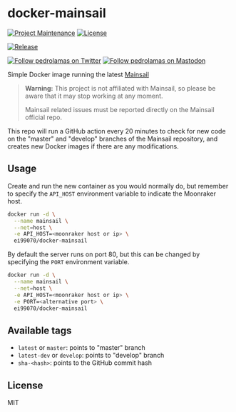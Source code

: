 # docker-mainsail

[![Project Maintenance](https://img.shields.io/maintenance/yes/2024.svg)](https://github.com/pedrolamas/docker-mainsail 'GitHub Repository')
[![License](https://img.shields.io/github/license/pedrolamas/docker-mainsail.svg)](https://github.com/pedrolamas/docker-mainsail/blob/master/LICENSE 'License')

[![Release](https://github.com/pedrolamas/docker-mainsail/workflows/Release/badge.svg)](https://github.com/pedrolamas/docker-mainsail/actions 'Build Status')

[![Follow pedrolamas on Twitter](https://img.shields.io/twitter/follow/pedrolamas?label=Follow%20@pedrolamas%20on%20Twitter&style=social)](https://twitter.com/pedrolamas)
[![Follow pedrolamas on Mastodon](https://img.shields.io/mastodon/follow/109365776481898704?label=Follow%20@pedrolamas%20on%20Mastodon&domain=https%3A%2F%2Fhachyderm.io&style=social)](https://hachyderm.io/@pedrolamas)

Simple Docker image running the latest [Mainsail](https://github.com/mainsail-crew/mainsail#readme)

> **Warning:** This project is not affiliated with Mainsail, so please be aware that it may stop working at any moment.
>
> Mainsail related issues must be reported directly on the Mainsail official repo.

This repo will run a GitHub action every 20 minutes to check for new code on the "master" and "develop" branches of the Mainsail repository, and creates new Docker images if there are any modifications.

## Usage

Create and run the new container as you would normally do, but remember to specify the `API_HOST` environment variable to indicate the Moonraker host.

```sh
docker run -d \
  --name mainsail \
  --net=host \
  -e API_HOST=<moonraker host or ip> \
  ei99070/docker-mainsail
```

By default the server runs on port 80, but this can be changed by specifying the `PORT` environment variable.

```sh
docker run -d \
  --name mainsail \
  --net=host \
  -e API_HOST=<moonraker host or ip> \
  -e PORT=<alternative port> \
  ei99070/docker-mainsail
```

## Available tags

- `latest` or `master`: points to "master" branch
- `latest-dev` or `develop`: points to "develop" branch
- `sha-<hash>`: points to the GitHub commit hash

## License

MIT
